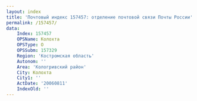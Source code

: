 ```yaml
---
layout: index
title: 'Почтовый индекс 157457: отделение почтовой связи Почты России'
permalink: /157457/
data:
    Index: 157457
    OPSName: Колохта
    OPSType: О
    OPSSubm: 157329
    Region: 'Костромская область'
    Autonom: ''
    Area: 'Кологривский район'
    City: Колохта
    City1: ''
    ActDate: '20060811'
    IndexOld: ''
---
```

